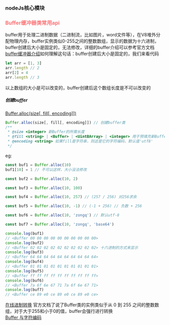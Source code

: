 ### nodeJs核心模块

<h3 style="color: #FB7477">Buffer缓冲器类常用api</h3>

buffer用于处理二进制数据（二进制流，比如图片，word文件等），在V8堆外分配物理内存，buffer实例类似0-255之间的整数数组，显示的数据为十六进制，buffer创建后大小是固定的，无法修改，详细的buffer介绍可以参考官方文档
[buffer缓冲器介绍](http://nodejs.cn/api/buffer.html)如何理解这句话：buffer创建后大小是固定的，我们来看代码
```js
let arr = [1, 3]
arr.length // 2
arr[2] = 4
arr.length // 3
```
以上数组的大小是可以改变的，buffer创建后这个数组长度是不可以改变的
<h5>创建buffer</h5>

[Buffer.alloc(size[, fill[, encoding]])](http://nodejs.cn/api/buffer.html#buffer_class_method_buffer_alloc_size_fill_encoding)
```js
Buffer.alloc(size[, fill[, encoding]]) // 创建buffer类
/**
 * @size <integer> 新Buffer的所需长度
 * @fill <string> | <Buffer> | <UintBArray> | <integer> 用于预填充新Buffer的值，默认值为0
 * @encoding <string> 如果fill是字符串，则这是它的字符编码，默认值'utf8'
 */
```
eg:
```js
const buf1 = Buffer.alloc(10)
buf1[10] = 1 // 不可以这样，大小没法修改

const buf2 = Buffer.alloc(10, 2)

const buf3 = Buffer.alloc(10, 100)

const buf4 = Buffer.alloc(10, 257) // (257 / 256) 对256求余

const buf5 = Buffer.alloc(10, -1) // (-1 + 256) // 负数 + 256

const buf6 = Buffer.alloc(10, 'zongq') // 默认utf-8

const buf7 = Buffer.alloc(10, 'zongq', 'base64')

console.log(buf1)
// <Buffer 00 00 00 00 00 00 00 00 00 00>
console.log(buf2)
// <Buffer 02 02 02 02 02 02 02 02 02 02> 十六进制的方式来显示
console.log(buf3)
// <Buffer 64 64 64 64 64 64 64 64 64 64>
console.log(buf4)
// <Buffer 01 01 01 01 01 01 01 01 01 01>
console.log(buf5)
// <Buffer ff ff ff ff ff ff ff ff ff ff>
console.log(buf6)
// <Buffer 7a 6f 6e 67 71 7a 6f 6e 67 71>
console.log(buf7)
// <Buffer ce 89 e0 ce 89 e0 ce 89 e0 ce>
```
[在线进制转换](https://tool.oschina.net/hexconvert/) 官方文档了说了Buffer类的实例类似于从 0 到 255 之间的整数数组，对于大于255和小于0的值，buffer会强行进行转换<br>
[Buffer 与字符编码](http://nodejs.cn/api/buffer.html#buffer_buffers_and_character_encodings)